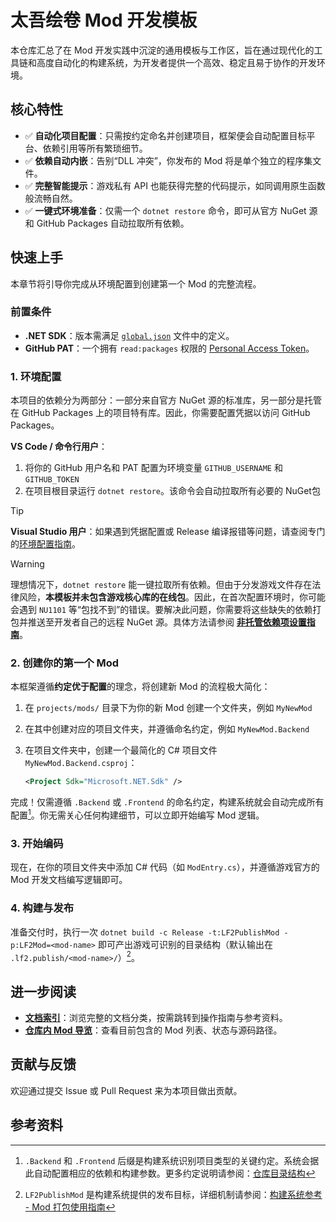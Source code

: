 # 太吾绘卷 Mod 开发模板

本仓库汇总了在 Mod 开发实践中沉淀的通用模板与工作区，旨在通过现代化的工具链和高度自动化的构建系统，为开发者提供一个高效、稳定且易于协作的开发环境。

## 核心特性

- ✅ **自动化项目配置**：只需按约定命名并创建项目，框架便会自动配置目标平台、依赖引用等所有繁琐细节。
- ✅ **依赖自动内嵌**：告别“DLL 冲突”，你发布的 Mod 将是单个独立的程序集文件。
- ✅ **完整智能提示**：游戏私有 API 也能获得完整的代码提示，如同调用原生函数般流畅自然。
- ✅ **一键式环境准备**：仅需一个 `dotnet restore` 命令，即可从官方 NuGet 源和 GitHub Packages 自动拉取所有依赖。

## 快速上手

本章节将引导你完成从环境配置到创建第一个 Mod 的完整流程。

### 前置条件

- **.NET SDK**：版本需满足 [`global.json`](./global.json) 文件中的定义。
- **GitHub PAT**：一个拥有 `read:packages` 权限的 [Personal Access Token](https://docs.github.com/en/authentication/keeping-your-account-and-data-secure/creating-a-personal-access-token)。

### 1. 环境配置

本项目的依赖分为两部分：一部分来自官方 NuGet 源的标准库，另一部分是托管在 GitHub Packages 上的项目特有库。因此，你需要配置凭据以访问 GitHub Packages。

**VS Code / 命令行用户**：

1. 将你的 GitHub 用户名和 PAT 配置为环境变量 `GITHUB_USERNAME` 和 `GITHUB_TOKEN`
2. 在项目根目录运行 `dotnet restore`。该命令会自动拉取所有必要的 NuGet包

> [!TIP]
> **Visual Studio 用户**：如果遇到凭据配置或 Release 编译报错等问题，请查阅专门的[环境配置指南](./docs/how-to/visual-studio-setup.md)。

> [!WARNING]
> 理想情况下，`dotnet restore` 能一键拉取所有依赖。但由于分发游戏文件存在法律风险，**本模板并未包含游戏核心库的在线包**。因此，在首次配置环境时，你可能会遇到 `NU1101` 等“包找不到”的错误。要解决此问题，你需要将这些缺失的依赖打包并推送至开发者自己的远程 NuGet 源。具体方法请参阅 [**非托管依赖项设置指南**](./projects/unmanaged-vendor/README.md)。

### 2. 创建你的第一个 Mod

本框架遵循**约定优于配置**的理念，将创建新 Mod 的流程极大简化：

1. 在 `projects/mods/` 目录下为你的新 Mod 创建一个文件夹，例如 `MyNewMod`
2. 在其中创建对应的项目文件夹，并遵循命名约定，例如 `MyNewMod.Backend`
3. 在项目文件夹中，创建一个最简化的 C# 项目文件 `MyNewMod.Backend.csproj`：

    ```xml
    <Project Sdk="Microsoft.NET.Sdk" />
    ```

完成！仅需遵循 `.Backend` 或 `.Frontend` 的命名约定，构建系统就会自动完成所有配置[^1]。你无需关心任何构建细节，可以立即开始编写 Mod 逻辑。

### 3. 开始编码

现在，在你的项目文件夹中添加 C# 代码（如 `ModEntry.cs`），并遵循游戏官方的 Mod 开发文档编写逻辑即可。

### 4. 构建与发布

准备交付时，执行一次 `dotnet build -c Release -t:LF2PublishMod -p:LF2Mod=<mod-name>` 即可产出游戏可识别的目录结构（默认输出在 `.lf2.publish/<mod-name>/`）[^2]。

## 进一步阅读

- **[文档索引](./docs/README.md)**：浏览完整的文档分类，按需跳转到操作指南与参考资料。
- **[仓库内 Mod 导览](./projects/mods/README.md)**：查看目前包含的 Mod 列表、状态与源码路径。

## 贡献与反馈

欢迎通过提交 Issue 或 Pull Request 来为本项目做出贡献。

## 参考资料

[^1]: `.Backend` 和 `.Frontend` 后缀是构建系统识别项目类型的关键约定。系统会据此自动配置相应的依赖和构建参数。更多约定说明请参阅：[仓库目录结构](./docs/reference/repository-layout.md)

[^2]: `LF2PublishMod` 是构建系统提供的发布目标，详细机制请参阅：[构建系统参考 - Mod 打包使用指南](./docs/reference/build-system.md#mod-打包使用指南)
